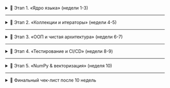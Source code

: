 <details>
<summary> 📅 Этап 1. «Ядро языка» (недели 1-3) </summary>

| Неделя | Тема                                | Книга / главы                       | Практика                                          |
|--------|-------------------------------------|-------------------------------------|---------------------------------------------------|
| 1      | Синтаксис, типы, функции            | Кольцов гл. 1-5                     | 50 задач на \[leetcode.com] в режиме «Python»     |
| 2      | Коллекции, итераторы, компрехеншены | Гэддис гл. 7-9                      | Написать свой `DataLoader`-подобный класс         |
| 3      | ООП, магические методы              | Паттерны гл. 1-3 + Гэддис гл. 10-11 | Реализовать паттерн «Репозиторий» для CSV-файлов  |
| 4      | Исключения, модули, тесты           | Кольцов гл. 12-15, Гэддис гл. 13    | Покрыть тестами предыдущий репозиторий (`pytest`) |

<details>
<summary>📌 Мини-чек-лист</summary>

        [ ] 100 баллов на Hackerrank Python track

        [ ] 3 MR в свой репозиторий python-core-sprint

        [ ] CI: GitHub Actions → pytest + black + mypy

</details>

</details>

----

<details>

<summary>📅 Этап 2. «Коллекции и итераторы» (недели 4-5)</summary>

| Спринт  | Тема + книга / глава                                              | Что изучаем                    | Что умеем                   | Практические задания             | Как тестируем               |
|---------|-------------------------------------------------------------------|--------------------------------|-----------------------------|----------------------------------|-----------------------------|
| **2.1** | **Списки / кортежи / словари**<br>Мэтиз гл. 3-4<br>Гэддис гл. 7-8 | list-comprehension, генераторы | обрабатываем большие данные | подсчёт частот слов из `.txt`    | `pytest-benchmark`          |
| **2.2** | **Итераторы и модули**<br>Паттерны гл. 3<br>Гэддис гл. 15         | itertools, collections         | ленивые пайплайны           | свой `DataLoaderLite` без pandas | `hypothesis` property-based |

</details>

----

<details>

<summary>📅 Этап 3. «ООП и чистая архитектура» (недели 6-7)</summary>

| Спринт  | Тема + книга / глава                                             | Что изучаем                        | Что умеем                    | Практические задания                       | Как тестируем               |
|---------|------------------------------------------------------------------|------------------------------------|------------------------------|--------------------------------------------|-----------------------------|
| **3.1** | **Классы и dataclasses**<br>Паттерны гл. 1-2<br>Гэддис гл. 10-11 | `__init__`, `@property`, dataclass | моделируем сущности          | класс `Transaction` для банковской выписки | `pytest-dataclass`          |
| **3.2** | **Repository & UoW**<br>Паттерны гл. 2-6                         | DI, SOLID, тестируемость           | отделяем логику от хранилища | `CSVRepository` CRUD + rollback            | unit + интеграционные тесты |

</details>

---
<details>

<summary> 📅 Этап 4. «Тестирование и CI/CD» (недели 8-9)</summary>

| Спринт  | Тема + книга / глава                                               | Что изучаем                  | Что умеем           | Практические задания              | Как тестируем             |
|---------|--------------------------------------------------------------------|------------------------------|---------------------|-----------------------------------|---------------------------|
| **4.1** | **pytest, coverage, mocks**<br>Кольцов §13.4-13.5<br>Гэддис гл. 11 | fixtures, parametrize, mock  | 90 % покрытия       | тесты для `CSVRepository`         | `pytest --cov=src --html` |
| **4.2** | **GitHub Actions + Docker**<br>Паттерны Приложение Б               | CI pipeline, контейнеризация | green-build на push | `Dockerfile` + workflow lint/test | CI badge shields.io       |

</details>

-----

<details>

<summary>📅 Этап 5. «NumPy & векторизация» (неделя 10)</summary>

| Спринт  | Тема + книга / глава                        | Что изучаем                     | Что умеем      | Практические задания    | Как тестируем                   |
| ------- | ------------------------------------------- | ------------------------------- | -------------- | ----------------------- | ------------------------------- |
| **5.1** | **NumPy основы**<br>«Прог-нормальных» гл. 4 | ndarray, broadcasting, `einsum` | код без циклов | Conway «Жизнь» на NumPy | `np.testing.assert_array_equal` |

</details>

----

<details>

<summary>🏁 Финальный чек-лист после 10 недель</summary>
[ ] 10 git-тегов (v0.1…v1.0)
[ ] Docker-образ на Docker Hub
[ ] 90 % покрытие тестами
[ ] README.md с бейджами CI
[ ] Проект сразу открывается в Jupyter и готов к pandas / scikit-learn / PyTorch.
</details>
